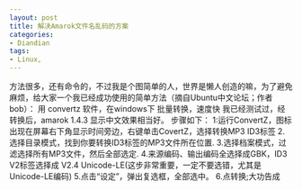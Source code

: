 ```yaml
---
layout: post
title: 解决Amarok文件名乱码的方案
categories:
- Diandian
tags:
- Linux, 
---
```

方法很多，还有命令的，不过我是个图简单的人，世界是懒人创造的嘛，为了避免麻烦，给大家一个我已经成功使用的简单方法（摘自Ubuntu中文论坛；作者bob）： 用 convertz 软件，在windows下 批量转换，速度快 我已经测试过，经转换后，amarok 1.4.3 显示中文效果相当好。 步骤如下： 1:运行ConvertZ，图标出现在屏幕右下角显示时间旁边，右键单击CovertZ，选择转换MP3 ID3标签 2.选择目录模式，找到你要转换ID3标签的MP3文件所在位置. 3.选择档案模式，过滤选择所有MP3文件，然后全部选定. 4.来源编码、输出编码全选择成GBK，ID3 V2标签选择成 V2.4 Unicode-LE(这步非常重要，一定不要选错，尤其是Unicode-LE编码) 5.点击“设定”，弹出复选框，全部选中。 6.点转换;大功告成